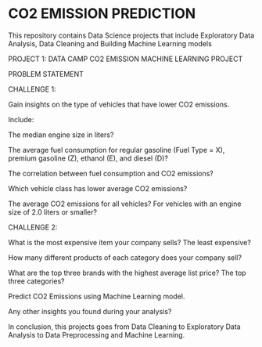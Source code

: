 # CO2 EMISSION PREDICTION
This repository contains Data Science projects that include Exploratory Data Analysis, Data Cleaning and Building Machine Learning models

PROJECT 1: DATA CAMP CO2 EMISSION MACHINE LEARNING PROJECT

PROBLEM STATEMENT

CHALLENGE 1: 

Gain insights on the type of vehicles that have lower CO2 emissions. 

Include:

The median engine size in liters?

The average fuel consumption for regular gasoline (Fuel Type = X), premium gasoline (Z), ethanol (E), and diesel (D)?

The correlation between fuel consumption and CO2 emissions?

Which vehicle class has lower average CO2 emissions?

The average CO2 emissions for all vehicles? For vehicles with an engine size of 2.0 liters or smaller?


CHALLENGE 2: 

What is the most expensive item your company sells? The least expensive?

How many different products of each category does your company sell?

What are the top three brands with the highest average list price? The top three categories?

Predict CO2 Emissions using Machine Learning model.

Any other insights you found during your analysis?


In conclusion, this projects goes from Data Cleaning to Exploratory Data Analysis to Data Preprocessing and Machine Learning.
